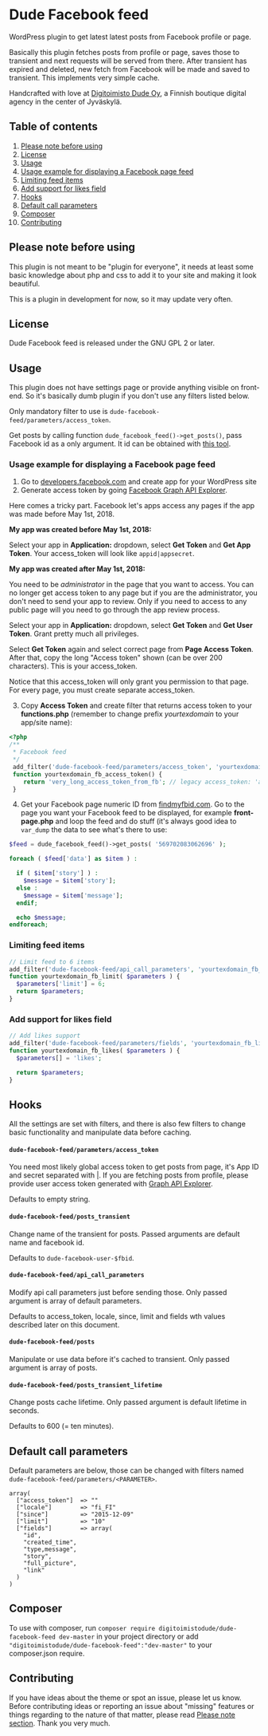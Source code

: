 # Dude Facebook feed
WordPress plugin to get latest latest posts from Facebook profile or page.

Basically this plugin fetches posts from profile or page, saves those to transient and next requests will be served from there. After transient has expired and deleted, new fetch from Facebook will be made and saved to transient. This implements very simple cache.

Handcrafted with love at [Digitoimisto Dude Oy](http://dude.fi), a Finnish boutique digital agency in the center of Jyväskylä.

## Table of contents
1. [Please note before using](#please-note-before-using)
2. [License](#license)
3. [Usage](#usage)
  1. [Usage example for displaying a Facebook page feed](#usage-example-for-displaying-a-facebook-page-feed)
  2. [Limiting feed items](#limiting-feed-items)
  3. [Add support for likes field](#add-support-for-likes-field)
4. [Hooks](#hooks)
5. [Default call parameters](#default-call-parameters)
6. [Composer](#composer)
7. [Contributing](#contributing)

## Please note before using
This plugin is not meant to be "plugin for everyone", it needs at least some basic knowledge about php and css to add it to your site and making it look beautiful.

This is a plugin in development for now, so it may update very often.

## License
Dude Facebook feed is released under the GNU GPL 2 or later.

## Usage
This plugin does not have settings page or provide anything visible on front-end. So it's basically dumb plugin if you don't use any filters listed below.

Only mandatory filter to use is `dude-facebook-feed/parameters/access_token`.

Get posts by calling function `dude_facebook_feed()->get_posts()`, pass Facebook id as a only argument. It id can be obtained with [this tool](http://findmyfbid.com/).

### Usage example for displaying a Facebook page feed

1. Go to [developers.facebook.com](https://developers.facebook.com/) and create app for your WordPress site
2. Generate access token by going [Facebook Graph API Explorer](https://developers.facebook.com/tools/explorer/).

Here comes a tricky part. Facebook let's apps access any pages if the app was made before May 1st, 2018.

**My app was created before May 1st, 2018:**

Select your app in **Application:** dropdown, select **Get Token** and **Get App Token**. Your access_token will look like `appid|appsecret`.

**My app was created after May 1st, 2018:**

You need to be *administrator* in the page that you want to access. You can no longer get access token to any page but if you are the administrator, you don't need to send your app to review. Only if you need to access to any public page will you need to go through the app review process.

Select your app in **Application:** dropdown, select **Get Token** and **Get User Token**. Grant pretty much all privileges.

Select **Get Token** again and select correct page from **Page Access Token**. After that, copy the long "Access token" shown (can be over 200 characters). This is your access_token.

Notice that this access_token will only grant you permission to that page. For every page, you must create separate access_token.

3. Copy **Access Token** and create filter that returns access token to your **functions.php** (remember to change prefix *yourtexdomain* to your app/site name):

```php
<?php
/**
 * Facebook feed
 */
 add_filter('dude-facebook-feed/parameters/access_token', 'yourtexdomain_fb_access_token' );
 function yourtexdomain_fb_access_token() {
    return 'very_long_access_token_from_fb'; // legacy access_token: 'appid|appsecret'
 }
```

4. Get your Facebook page numeric ID from [findmyfbid.com](http://findmyfbid.com/). Go to the page you want your Facebook feed to be displayed, for example **front-page.php** and loop the feed and do stuff (it's always good idea to `var_dump` the data to see what's there to use:

```php
$feed = dude_facebook_feed()->get_posts( '569702083062696' );

foreach ( $feed['data'] as $item ) :

  if ( $item['story'] ) :
    $message = $item['story'];
  else :
    $message = $item['message'];
  endif;

  echo $message;
endforeach;
```

### Limiting feed items

```php
// Limit feed to 6 items
add_filter('dude-facebook-feed/api_call_parameters', 'yourtexdomain_fb_limit' );
function yourtexdomain_fb_limit( $parameters ) {
  $parameters['limit'] = 6;
  return $parameters;
}
```

### Add support for likes field

```php
// Add likes support
add_filter('dude-facebook-feed/parameters/fields', 'yourtexdomain_fb_likes' );
function yourtexdomain_fb_likes( $parameters ) {
  $parameters[] = 'likes';

  return $parameters;
}
```

## Hooks
All the settings are set with filters, and there is also few filters to change basic functionality and manipulate data before caching.

#### `dude-facebook-feed/parameters/access_token`
You need most likely global access token to get posts from page, it's App ID and secret separated with |. If you are fetching posts from profile, please provide user access token generated with [Graph API Explorer](https://developers.facebook.com/tools/explorer/).

Defaults to empty string.

#### `dude-facebook-feed/posts_transient`
Change name of the transient for posts. Passed arguments are default name and facebook id.

Defaults to `dude-facebook-user-$fbid`.

#### `dude-facebook-feed/api_call_parameters`
Modify api call parameters just before sending those. Only passed argument is array of default parameters.

Defaults to access_token, locale, since, limit and fields wth values described later on this document.

#### `dude-facebook-feed/posts`
Manipulate or use data before it's cached to transient. Only passed argument is array of posts.

#### `dude-facebook-feed/posts_transient_lifetime`
Change posts cache lifetime. Only passed argument is default lifetime in seconds.

Defaults to 600 (= ten minutes).

## Default call parameters

Default parameters are below, those can be changed with filters named `dude-facebook-feed/parameters/<PARAMETER>`.

```
array(
  ["access_token"]  => ""
  ["locale"]        => "fi_FI"
  ["since"]         => "2015-12-09"
  ["limit"]         => "10"
  ["fields"]        => array(
    "id",
    "created_time",
    "type,message",
    "story",
    "full_picture",
    "link"
  )
)
```

## Composer

To use with composer, run `composer require digitoimistodude/dude-facebook-feed dev-master` in your project directory or add `"digitoimistodude/dude-facebook-feed":"dev-master"` to your composer.json require.

## Contributing
If you have ideas about the theme or spot an issue, please let us know. Before contributing ideas or reporting an issue about "missing" features or things regarding to the nature of that matter, please read [Please note section](#please-note-before-using). Thank you very much.
